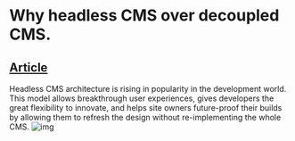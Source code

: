 # Why headless CMS over decoupled CMS.
## [Article](https://medium.com/tech-tajawal/why-headless-cms-is-becoming-so-popular-57d262b1e096)
Headless CMS architecture is rising in popularity in the development world. 
This model allows breakthrough user experiences, gives developers the great flexibility to innovate, and helps site owners future-proof their builds by allowing them to refresh the design without re-implementing the whole CMS.
![img](https://cdn-images-1.medium.com/max/1000/1*c8RqYf7iBhCI03xqpLcsmg.png)
